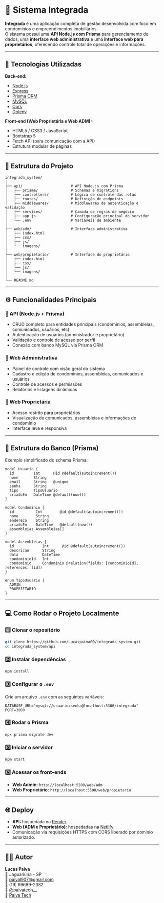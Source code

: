 # 🏢 Sistema Integrada

**Integrada** é uma aplicação completa de gestão desenvolvida com foco em condomínios e empreendimentos imobiliários.  
O sistema possui uma **API Node.js com Prisma** para gerenciamento de dados, uma **interface web administrativa** e uma **interface web para proprietários**, oferecendo controle total de operações e informações.

---

## 🚀 Tecnologias Utilizadas

**Back-end:**
- [Node.js](https://nodejs.org/)
- [Express](https://expressjs.com/)
- [Prisma ORM](https://www.prisma.io/)
- [MySQL](https://www.mysql.com/)
- [Cors](https://www.npmjs.com/package/cors)
- [Dotenv](https://www.npmjs.com/package/dotenv)

**Front-end (Web Proprietária e Web ADM):**
- HTML5 / CSS3 / JavaScript
- Bootstrap 5
- Fetch API (para comunicação com a API)
- Estrutura modular de páginas

---

## 🧩 Estrutura do Projeto

```
integrada_system/
│
├── api/                      # API Node.js com Prisma
│   ├── prisma/               # Schemas e migrations
│   ├── controllers/          # Lógica de controle das rotas
│   ├── routes/               # Definição de endpoints
│   ├── middlewares/          # Middlewares de autenticação e validação
│   ├── services/             # Camada de regras de negócio
│   ├── app.js                # Configuração principal do servidor
│   └── .env                  # Variáveis de ambiente
│
├── web/adm/                  # Interface administrativa
│   ├── index.html
│   ├── css/
│   ├── js/
│   └── imagens/
│
├── web/propietario/          # Interface do proprietário
│   ├── index.html
│   ├── css/
│   ├── js/
│   └── imagens/
│
└── README.md
```

---

## ⚙️ Funcionalidades Principais

### 🔹 API (Node.js + Prisma)
- CRUD completo para entidades principais (condomínios, assembleias, comunicados, usuários, etc)
- Autenticação de usuários (administrador e proprietário)
- Validação e controle de acesso por perfil
- Conexão com banco MySQL via Prisma ORM

### 🔹 Web Administrativa
- Painel de controle com visão geral do sistema
- Cadastro e edição de condomínios, assembleias, comunicados e usuários
- Controle de acessos e permissões
- Relatórios e listagens dinâmicas

### 🔹 Web Proprietária
- Acesso restrito para proprietários
- Visualização de comunicados, assembleias e informações do condomínio
- Interface leve e responsiva

---

## 🧠 Estrutura do Banco (Prisma)

Exemplo simplificado do schema Prisma:

```prisma
model Usuario {
  id         Int      @id @default(autoincrement())
  nome       String
  email      String   @unique
  senha      String
  tipo       TipoUsuario
  criadoEm   DateTime @default(now())
}

model Condominio {
  id          Int        @id @default(autoincrement())
  nome        String
  endereco    String
  criadoEm    DateTime   @default(now())
  assembleias Assembleias[]
}

model Assembleias {
  id             Int      @id @default(autoincrement())
  descricao      String
  data           DateTime
  condominioId   Int
  condominio     Condominio @relation(fields: [condominioId], references: [id])
}

enum TipoUsuario {
  ADMIN
  PROPRIETARIO
}
```

---

## 💻 Como Rodar o Projeto Localmente

### 1️⃣ Clonar o repositório
```bash
git clone https://github.com/Lucaspaiva00/integrada_system.git
cd integrada_system/api
```

### 2️⃣ Instalar dependências
```bash
npm install
```

### 3️⃣ Configurar o `.env`
Crie um arquivo `.env` com as seguintes variáveis:
```env
DATABASE_URL="mysql://usuario:senha@localhost:3306/integrada"
PORT=3000
```

### 4️⃣ Rodar o Prisma
```bash
npx prisma migrate dev
```

### 5️⃣ Iniciar o servidor
```bash
npm start
```

### 6️⃣ Acessar os front-ends
- **Web Admin:** `http://localhost:5500/web/adm`
- **Web Proprietário:** `http://localhost:5500/web/propietario`

---

## 🌐 Deploy

- **API:** hospedada na [Render](https://render.com/)
- **Web (ADM e Proprietário):** hospedadas na [Netlify](https://www.netlify.com/)
- Comunicação via requisições HTTPS com CORS liberado por domínio autorizado.

---

## 👨‍💻 Autor

**Lucas Paiva**  
📍 Jaguariúna - SP  
📧 [paival907@gmail.com](mailto:paival907@gmail.com)  
📱 (19) 99689-2382  
📸 [@paivatech__](https://www.instagram.com/paivatech__)  
💼 [Paiva Tech](https://github.com/Lucaspaiva00)
